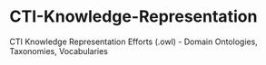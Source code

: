 # CTI-Knowledge-Representation
CTI Knowledge Representation Efforts (.owl) - Domain Ontologies, Taxonomies, Vocabularies
